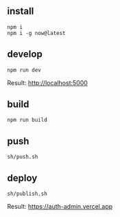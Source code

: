 
## install

    npm i
    npm i -g now@latest


## develop

    npm run dev

Result: <http://localhost:5000>

## build

    npm run build


## push

    sh/push.sh


## deploy

    sh/publish.sh


Result: <https://auth-admin.vercel.app>